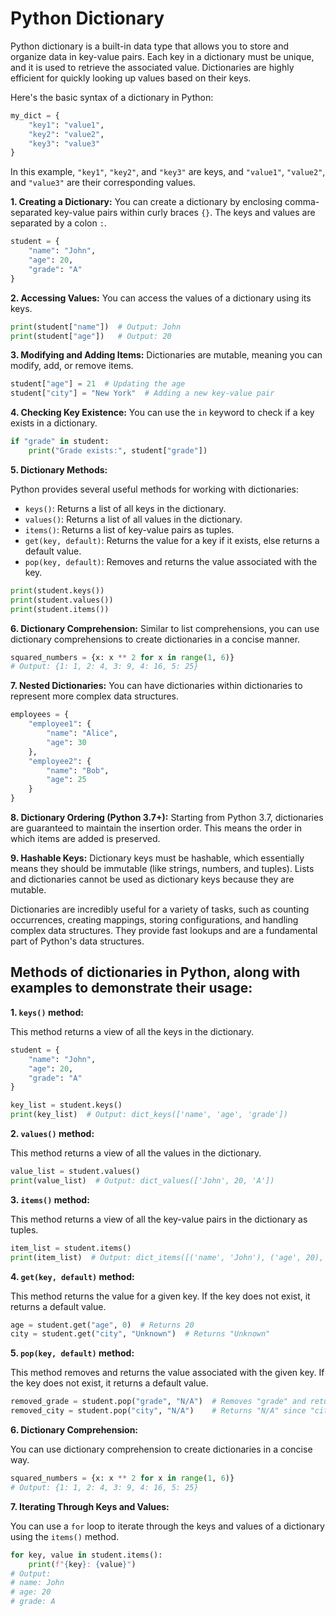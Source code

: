 # Python Dictionary

Python dictionary is a built-in data type that allows you to store and organize data in key-value pairs. Each key in a dictionary must be unique, and it is used to retrieve the associated value. Dictionaries are highly efficient for quickly looking up values based on their keys.

Here's the basic syntax of a dictionary in Python:

```python
my_dict = {
    "key1": "value1",
    "key2": "value2",
    "key3": "value3"
}
```

In this example, `"key1"`, `"key2"`, and `"key3"` are keys, and `"value1"`, `"value2"`, and `"value3"` are their corresponding values.



**1. Creating a Dictionary:**
You can create a dictionary by enclosing comma-separated key-value pairs within curly braces `{}`. The keys and values are separated by a colon `:`.

```python
student = {
    "name": "John",
    "age": 20,
    "grade": "A"
}
```

**2. Accessing Values:**
You can access the values of a dictionary using its keys.

```python
print(student["name"])  # Output: John
print(student["age"])   # Output: 20
```

**3. Modifying and Adding Items:**
Dictionaries are mutable, meaning you can modify, add, or remove items.

```python
student["age"] = 21  # Updating the age
student["city"] = "New York"  # Adding a new key-value pair
```

**4. Checking Key Existence:**
You can use the `in` keyword to check if a key exists in a dictionary.

```python
if "grade" in student:
    print("Grade exists:", student["grade"])
```

**5. Dictionary Methods:**

Python provides several useful methods for working with dictionaries:

- `keys()`: Returns a list of all keys in the dictionary.
- `values()`: Returns a list of all values in the dictionary.
- `items()`: Returns a list of key-value pairs as tuples.
- `get(key, default)`: Returns the value for a key if it exists, else returns a default value.
- `pop(key, default)`: Removes and returns the value associated with the key.

```python
print(student.keys())
print(student.values())
print(student.items())
```

**6. Dictionary Comprehension:**
Similar to list comprehensions, you can use dictionary comprehensions to create dictionaries in a concise manner.

```python
squared_numbers = {x: x ** 2 for x in range(1, 6)}
# Output: {1: 1, 2: 4, 3: 9, 4: 16, 5: 25}
```

**7. Nested Dictionaries:**
You can have dictionaries within dictionaries to represent more complex data structures.

```python
employees = {
    "employee1": {
        "name": "Alice",
        "age": 30
    },
    "employee2": {
        "name": "Bob",
        "age": 25
    }
}
```

**8. Dictionary Ordering (Python 3.7+):**
Starting from Python 3.7, dictionaries are guaranteed to maintain the insertion order. This means the order in which items are added is preserved.

**9. Hashable Keys:**
Dictionary keys must be hashable, which essentially means they should be immutable (like strings, numbers, and tuples). Lists and dictionaries cannot be used as dictionary keys because they are mutable.

Dictionaries are incredibly useful for a variety of tasks, such as counting occurrences, creating mappings, storing configurations, and handling complex data structures. They provide fast lookups and are a fundamental part of Python's data structures.

## Methods of dictionaries in Python, along with examples to demonstrate their usage:


**1. `keys()` method:**

This method returns a view of all the keys in the dictionary.

```python
student = {
    "name": "John",
    "age": 20,
    "grade": "A"
}

key_list = student.keys()
print(key_list)  # Output: dict_keys(['name', 'age', 'grade'])
```

**2. `values()` method:**

This method returns a view of all the values in the dictionary.

```python
value_list = student.values()
print(value_list)  # Output: dict_values(['John', 20, 'A'])
```

**3. `items()` method:**

This method returns a view of all the key-value pairs in the dictionary as tuples.

```python
item_list = student.items()
print(item_list)  # Output: dict_items([('name', 'John'), ('age', 20), ('grade', 'A')])
```

**4. `get(key, default)` method:**

This method returns the value for a given key. If the key does not exist, it returns a default value.

```python
age = student.get("age", 0)  # Returns 20
city = student.get("city", "Unknown")  # Returns "Unknown"
```

**5. `pop(key, default)` method:**

This method removes and returns the value associated with the given key. If the key does not exist, it returns a default value.

```python
removed_grade = student.pop("grade", "N/A")  # Removes "grade" and returns "A"
removed_city = student.pop("city", "N/A")    # Returns "N/A" since "city" doesn't exist
```

**6. Dictionary Comprehension:**

You can use dictionary comprehension to create dictionaries in a concise way.

```python
squared_numbers = {x: x ** 2 for x in range(1, 6)}
# Output: {1: 1, 2: 4, 3: 9, 4: 16, 5: 25}
```

**7. Iterating Through Keys and Values:**

You can use a `for` loop to iterate through the keys and values of a dictionary using the `items()` method.

```python
for key, value in student.items():
    print(f"{key}: {value}")
# Output:
# name: John
# age: 20
# grade: A
```

